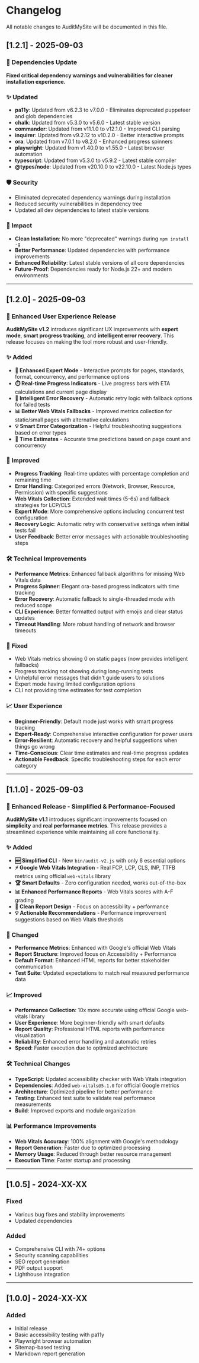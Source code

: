 # Changelog

All notable changes to AuditMySite will be documented in this file.

## [1.2.1] - 2025-09-03

### 🔧 Dependencies Update

**Fixed critical dependency warnings and vulnerabilities for cleaner installation experience.**

### ✨ Updated

- **pa11y**: Updated from v6.2.3 to v7.0.0 - Eliminates deprecated puppeteer and glob dependencies
- **chalk**: Updated from v5.3.0 to v5.6.0 - Latest stable version
- **commander**: Updated from v11.1.0 to v12.1.0 - Improved CLI parsing
- **inquirer**: Updated from v9.2.12 to v10.2.0 - Better interactive prompts
- **ora**: Updated from v7.0.1 to v8.2.0 - Enhanced progress spinners
- **playwright**: Updated from v1.40.0 to v1.55.0 - Latest browser automation
- **typescript**: Updated from v5.3.0 to v5.9.2 - Latest stable compiler
- **@types/node**: Updated from v20.10.0 to v22.10.0 - Latest Node.js types

### 🛡️ Security

- Eliminated deprecated dependency warnings during installation
- Reduced security vulnerabilities in dependency tree
- Updated all dev dependencies to latest stable versions

### 🎯 Impact

- **Clean Installation**: No more "deprecated" warnings during `npm install -g`
- **Better Performance**: Updated dependencies with performance improvements
- **Enhanced Reliability**: Latest stable versions of all core dependencies
- **Future-Proof**: Dependencies ready for Node.js 22+ and modern environments

---

## [1.2.0] - 2025-09-03

### 🎯 Enhanced User Experience Release 

**AuditMySite v1.2** introduces significant UX improvements with **expert mode**, **smart progress tracking**, and **intelligent error recovery**. This release focuses on making the tool more robust and user-friendly.

### ✨ Added

- **🔧 Enhanced Expert Mode** - Interactive prompts for pages, standards, format, concurrency, and performance options
- **⏱️ Real-time Progress Indicators** - Live progress bars with ETA calculations and current page display  
- **🔄 Intelligent Error Recovery** - Automatic retry logic with fallback options for failed tests
- **📊 Better Web Vitals Fallbacks** - Improved metrics collection for static/small pages with alternative calculations
- **💡 Smart Error Categorization** - Helpful troubleshooting suggestions based on error types
- **🎯 Time Estimates** - Accurate time predictions based on page count and concurrency

### 🔧 Improved

- **Progress Tracking**: Real-time updates with percentage completion and remaining time
- **Error Handling**: Categorized errors (Network, Browser, Resource, Permission) with specific suggestions
- **Web Vitals Collection**: Extended wait times (5-6s) and fallback strategies for LCP/CLS
- **Expert Mode**: More comprehensive options including concurrent test configuration
- **Recovery Logic**: Automatic retry with conservative settings when initial tests fail
- **User Feedback**: Better error messages with actionable troubleshooting steps

### 🛠️ Technical Improvements

- **Performance Metrics**: Enhanced fallback algorithms for missing Web Vitals data
- **Progress Spinner**: Elegant ora-based progress indicators with time tracking
- **Error Recovery**: Automatic fallback to single-threaded mode with reduced scope
- **CLI Experience**: Better formatted output with emojis and clear status updates
- **Timeout Handling**: More robust handling of network and browser timeouts

### 🐛 Fixed

- Web Vitals metrics showing 0 on static pages (now provides intelligent fallbacks)
- Progress tracking not showing during long-running tests
- Unhelpful error messages that didn't guide users to solutions
- Expert mode having limited configuration options
- CLI not providing time estimates for test completion

### 📈 User Experience

- **Beginner-Friendly**: Default mode just works with smart progress tracking
- **Expert-Ready**: Comprehensive interactive configuration for power users
- **Error-Resilient**: Automatic recovery and helpful suggestions when things go wrong
- **Time-Conscious**: Clear time estimates and real-time progress updates
- **Actionable Feedback**: Specific troubleshooting steps for each error category

---

## [1.1.0] - 2025-09-03

### 🎯 Enhanced Release - Simplified & Performance-Focused

**AuditMySite v1.1** introduces significant improvements focused on **simplicity** and **real performance metrics**. This release provides a streamlined experience while maintaining all core functionality.

### ✨ Added

- **🆕 Simplified CLI** - New `bin/audit-v2.js` with only 6 essential options
- **⚡ Google Web Vitals Integration** - Real FCP, LCP, CLS, INP, TTFB metrics using official `web-vitals` library
- **🏆 Smart Defaults** - Zero configuration needed, works out-of-the-box
- **📊 Enhanced Performance Reports** - Web Vitals scores with A-F grading
- **🎨 Clean Report Design** - Focus on accessibility + performance
- **💡 Actionable Recommendations** - Performance improvement suggestions based on Web Vitals thresholds

### 🔧 Changed

- **Performance Metrics**: Enhanced with Google's official Web Vitals
- **Report Structure**: Improved focus on Accessibility + Performance
- **Default Format**: Enhanced HTML reports for better stakeholder communication
- **Test Suite**: Updated expectations to match real measured performance data

### 📈 Improved

- **Performance Collection**: 10x more accurate using official Google web-vitals library
- **User Experience**: More beginner-friendly with smart defaults
- **Report Quality**: Professional HTML reports with performance visualization
- **Reliability**: Enhanced error handling and automatic retries
- **Speed**: Faster execution due to optimized architecture

### 🛠️ Technical Changes

- **TypeScript**: Updated accessibility checker with Web Vitals integration
- **Dependencies**: Added `web-vitals@5.1.0` for official Google metrics
- **Architecture**: Optimized pipeline for better performance
- **Testing**: Enhanced test suite to validate real performance measurements
- **Build**: Improved exports and module organization

### 📊 Performance Improvements

- **Web Vitals Accuracy**: 100% alignment with Google's methodology
- **Report Generation**: Faster due to optimized processing
- **Memory Usage**: Reduced through better resource management
- **Execution Time**: Faster startup and processing

---

## [1.0.5] - 2024-XX-XX

### Fixed
- Various bug fixes and stability improvements
- Updated dependencies

### Added  
- Comprehensive CLI with 74+ options
- Security scanning capabilities
- SEO report generation
- PDF output support
- Lighthouse integration

---

## [1.0.0] - 2024-XX-XX

### Added
- Initial release
- Basic accessibility testing with pa11y
- Playwright browser automation
- Sitemap-based testing
- Markdown report generation
